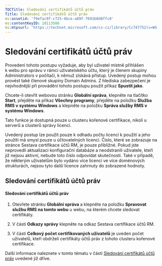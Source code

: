 ```yaml
---
TOCTitle: Sledování certifikátů účtů práv
Title: Sledování certifikátů účtů práv
ms:assetid: 'f9efac9f-c725-4bce-a89f-7691b0d8ffc0'
ms:contentKeyID: 18113508
ms:mtpsurl: 'https://technet.microsoft.com/cs-cz/library/Cc747752(v=WS.10)'
---
```


Sledování certifikátů účtů práv
===============================

Provedení tohoto postupu vyžaduje, aby byl uživatel místně přihlášen k webu pro správu v rámci uživatelského účtu, který je členem skupiny Administrators v počítači, k němuž získává přístup. Uvedený postup mohou provést také členové skupiny Domain Admins. Z hlediska zabezpečení je nejvhodnější při provádění tohoto postupu použít příkaz **Spustit jako**.

Chcete-li otevřít webovou stránku **Globální správa**, klepněte na tlačítko **Start**, přejděte na příkaz **Všechny programy**, přejděte na položku **Služba RMS v systému Windows** a klepněte na položku **Správa služby RMS v systému Windows**.

Tato funkce je dostupná pouze u clusteru kořenové certifikace, nikoli u serverů a clusterů správy licencí.

Uvedený postup lze použít pouze k odhadu počtu licencí k použití a jeho použití má smysl pouze u účtovatelných licencí. Číslo, které se zobrazuje na stránce Sestava certifikace účtů RM, je pouze přibližné. Pokud jste neprovedli aktualizaci konfigurační databáze a neodstranili uživatele, kteří již nejsou aktivní, nebude toto číslo odpovídat skutečnosti. Také v případě, že některým uživatelům bylo vydáno více licencí ve více doménových strukturách, nejsou tyto další licence zahrnuty do zobrazené hodnoty.

Sledování certifikátů účtů práv
-------------------------------

#### Sledování certifikátů účtů práv

1.  Otevřete stránku **Globální správa** a klepněte na položku **Spravovat službu RMS na tomto webu** u webu, na kterém chcete sledovat certifikáty.

2.  V části **Odkazy správy** klepněte na odkaz Sestava certifikace účtů RM.

3.  V části **Celkový počet certifikovaných uživatelů** je uveden počet uživatelů, kteří obdrželi certifikáty účtů práv z tohoto clusteru kořenové certifikace.

Další informace naleznete v tomto tématu v části [Sledování certifikátů účtů práv](https://technet.microsoft.com/5bb0f3cf-fc44-4e60-a93f-c789d6f8a902) uvedené již dříve.
